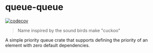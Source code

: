 # queue-queue

[![codecov](https://codecov.io/gh/naomijub/queue-queue/graph/badge.svg?token=DWO0LIC13M)](https://codecov.io/gh/naomijub/queue-queue)

> Name inspired by the sound birds make "cuckoo"

A simple priority queue crate that supports defining the priority of an element with zero default dependencies.
